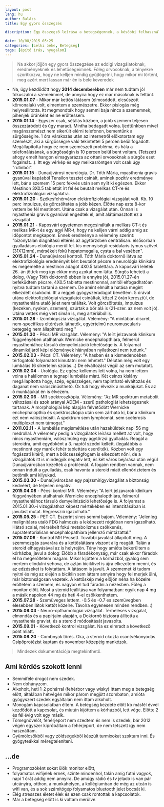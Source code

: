 ```yaml
---
layout: post
lang: hu
author: Balázs
title: Egy gyors összegzés

discription: Egy összegző leírása a betegségemnek, a későbbi felhasználás miatt.

date: 10/08/2015 05:25
categories: [Lelki béke, Betegség]
tags: [építő írás, nyugalom]
---
```


> Na akkor jöjjön egy gyors összegzése az eddigi vizsgálatoknak, eredményeknek és lehetőségeimnek. Főleg orvosoknak, a tényekre szorítkozva, hogy ne kelljen mindig gyűjtögetni, hogy mikor mi történt, meg azért mert lassan már én is bele keveredek

- Na, úgy kezdődött hogy **2014 decemberében** már nem tudtam jól fókuszálni a szemeimmel, de annyira hogy ez már másoknak is feltűnt.
- **2015.01.07** - Mikor már kettős látásom (elmosódott, elcsúszott körvonalak) volt, elmentem a szemészetre. Ekkor pislogás még helyreállította. Itt megmondták hogy semmi baja nincs a szememnek, pihenjek óránként és ne erőltessem.
- **2015.01.14** - Egyszer csak, sétálás közben, a jobb szemem teljesen összezáródott és úgy maradt. Mintha bedagadt volna. Ijedtünkben mivel magánszemészt nem sikerült elérni telefonon, bementünk a sürgősségire. 1 óra várakozás után az internetről előkotortam egy szemészt, aki a sürgősségre való tekintettel 5 percen belül fogadott. Megállapította hogy ez nem szemészeti probléma, és hála a telefonálásának, a sürgősségin is 10 percen belül bent voltam. (Tetszett ahogy emelt hangon elmagyarázza az ottani orvosoknak a sürgős eset fogalmát...). Itt egy vérkép és egy mellkasröntgen volt csak úgy "rutinból".
- **2015.01.15** - Dunaújvárosi neurológia. Dr. Tóth Mária, myasthenia gravis gyanúval kapásból Tensilon tesztet csinált, aminek pozitív eredménye lett, bár a szemem 15 perc fekvés után sem nyílt ki egészen. Ekkor Mestinon 3X0.5 tablettát írt fel és beutalt mellkas CT-re és elektrofiziológiai vizsgálatra.
- **2015.01.20** - Székesfehérváron elektrofiziológiai vizsgálat volt. Kb. 10 perc impulzus, és görcsöltetés a jobb kézen. Előtte nap este 8-kor vettem be fél mestinont. Utána csak a vizsgálat után. Onnan is myasthenia gravis gyanúval engedtek el, amit alátámasztott ez a vizsgálat.
- **2015.01.21** - Kaposvári egyetemen megcsinálták a mellkas CT-t és mellkas MR-t és egy agyi MR-t, hogy ne kelljen várni addig amíg az időpontot megkapom. Ennek eredménye a vélemény szerint: "bizonytalan diagnitású eltérés az agytörzsben centrálisan. elsősorban gyulladásos etiológia merül fel. kis mennyiségű residularis tymus szövet (31X12mm), mérsékelt fokú hepatomegalia, cysta a bal vesében".
- **2015.01.24** - Dunaújvárosi kontroll. Tóth Mária doktornő látva az elektrofiziológia eredményét kért beutalót pécsre a neurológia klinikára és megemelte a mestinon adagot 4X0.5 tablettára. A kaposvári leletek 26.-án jöttek meg így ekkor még azokat nem látta.
Sürgős lehetett a dolog, (Vagy Tóth doktornő ebben is ennyire jó), 2015.01.27-én befeküdtem pécsre, 4X0.5 tabletta mestinonnal, amitől elfogadhatóan nyitva tudtam tartani a szemem. De amint elmúlt a hatása megint elkezdett csukódni. Itt a reggeli gyógyszeradagot bevettem. 5 órával utána elektrofiziológiai vizsgálatot csináltak, közel 2 órán keresztül, de myastheniára utaló jelet nem találtak. Volt görcsöltetés, impulzus (kezeken, nyakon, szemen), szúrtak a bőr alá is (21-szer. az nem volt jó). Utána vettek még vért simán is, meg artériából is.
- **2015.01.28** - Izombiopszia vizsgálat. Vélemény: "A mintában discret, nem-specifikus eltérések láthatók, egyértelmű neuromuscularis betegség nem állapítható meg."
- **2015.01.30** - Pécsi MR vizsgálat. Vélemény: "A leírt jelzavarok klinikum függvényében utalhatnak Wernicke encephalopthiára, felmerül myastheniához társuló demyelinizáció lehetősége is. A folyamat dinamikájáról képi előzmények hiányában nyilatkozni nem tudunk."
- **2015.02.03** - Pécsi CT. Vélemény: "A hasban és a kismedencében térfogatoló folyamatot kimutatni nem lehetett." Délután még volt egy lumbálás (6 sikertelen szúrás...) De elváltozást végül az sem mutatott.
- **2015.02.04** - Urológia. Ez egész kellemes lett volna, ha nem lettem volna a halálomon a tegnapi lumbálás miatt. Két csinos kislány megállapította hogy, szép, egészséges, nem tapintható elváltozás és daganat nem valószinüsíthető. Ők tuti hogy élvezik a munkájukat. És az ő munkájukat én is élvezem.
- **2015.02.06** - MR spektroszkópia. Vélemény: "Az MR spektrum metabolit változásai és azok arányai ADEM - szerű pathologiát lehetségesnek tartanak. A morphologiai kép alapján felvetődött Wernicke enchephalopthia és spektroszkópia után sem zárható ki, bár a klinikum ezt nem valószínüsíti. A spektrum sem lymphomát, sem scelerosis multiplexet nem támogat."
- **2011.02.11** - A lumbálás megismétlése után hazaküldtek napi 56 mg medrollal. A vélemény pedig a vizsgálatok leírása mellett az volt, hogy nincs myastheniám, valószínüleg egy agytörzsi gyulladás. Reagál a steroidra, amit egyébként a 3. naptól szedni kellett. (legalábbis a mestinont egy marék fehér tablettára cserélték).
Közben volt egy fogászati kitérő, mert a bölcsességfogam is elkezdett nőni, de a vizsgálatok itt is mindegyik negatív lett, és két város bejárása után végül Dunaújvárosban kezelték a problémát. A fogaim rendben vannak, nem onnan indult a gyulladás, csak havonta a steroid miatt ellenőriztetem és betömik ami kilyukad.
- **2015.03.30** - Dunaújvárosban egy pajzsmirigyvizsgálat a biztonság kedvéért, de teljesen negatív.
- **2015.04.08** - Pécsi kontrol MR. Vélemény: "A leírt jelzavarok klinikum függvényében utalhatnak Wernicke encephalopthiára, felmerül myastheniához társuló demyelinizáció lehetősége is. A folyamat a 2015.01.30.-i vizsgálathoz képest mértékében és intenzitásában is javulást mutat. Regresszió igazolható."
- **2015.05.25** - PET CT. Eszerint sincs semmi bajom. Vélemény: "JelenIeg malignitásra utaló FDG halmozás a leképezett régióban nem igazolható. Hátsó scalai, mérsékelt fokú metabolizmus csökkenés, supratentorialisan encephalopathiara jellemző mintázattal."
- **2015.07.08** - Kontrol MR Pécsett. További javulást állapított meg. A szemmozgás zavarára és a kettőslátásra viszont alig reagált. Talán a steroid elhagyásával az is helyrejön. Tény hogy amióta bekerültem a kórházba, javul a dolog:
Előbb a fáradékonyság, már csak akkor fáradok el ha megerőltetem magam. Mikor kijöttem a kórházból, gyalog sem mertem elindulni sehova, de aztán biciklivel is újra elkezdtem menni, és az edzéseket is folytattam.
A látásom is javult. A szememet ki tudom nyitni és míg az elején a biciklin sem láttam annyira hogy fel merjek ülni, már biztonságosan vezetek.
A kettőskép még előjön néha ha közelre erőltetem a szemem, és nagyon el tud fáradni a nézésben. Főleg a monitor előtt.
Most a steroid leállítása van folyamatban: egyik nap 4 mg a másik napokon 44 mg és heti 4-el csökkenthetem.
- **2015.07.28** - Szemüveges lettem. -0.5 és -0.7 es szemüvegben élesebben látok kettőt közelre. Távolra egyenesen minden rendben. :)
- **2015.08.03** - Neuro-opthamológiai vizsgálat. Terheléses vizsgálat, elmondás és a papírjaim alapján, a Doktornő biztosra állította a myasthenia gravist, és a steroid módosítását javasolta.
- **2015.09.01** - Következő kontrol vizsgálat. Na ez elmradt a következő pont miatt.
- **2015.08.20** - Combnyak törés. Oka, a steroid okozta csontvékonyodás. Csípőprotézist kaptam és november közepéig mankózok.

>Mindezek dokumentációja megtekinthető.

## Ami kérdés szokott lenni

- Semmiféle drogot nem szedek.
- Nem dohányzom.
- Alkoholt, heti 1-2 pohárral (fehérbor vagy wisky) ittam meg a betegség előtt, általában hétvégén mikor párom megjött szombaton, amióta gyógyszert szedek egyáltalán nem ittam alkoholt.
- Monogám kapcsolatban éltem. A betegség kezdete előtt kb másfél évvel kezdődött a kapcsolat, és miután kijöttem a kórházból, lett vége. Előtte 2 és fél évig volt egy másik.
- Tömegnövelőt, fehérjeport nem szedtem és nem is szedek, bár 2012 végén egyszer kipróbáltam a fehérjeport, de nem tetszett így nem használtam.
- Gyümölcsökből vagy zöldségekből készült turmixokat szoktam inni. És gyógyteákkal méregteleníteni.

## ...de

- Programozóként sokat ülök monitor előtt,
- folyamatos wifijelek érnek, szinte mindenhol, talán amíg futni vagyok, napi 1 órát addig nem annyira. De amúgy rádió és tv jeladó is van pár utcányira, otthon, a munkahelyen, a kollégiumban de még az utcán is wifi van, és a sok számítógép folyamatos bluetooth jelet bocsát ki.
- Elég stresszes életet élek és ezen csak rontottak a kapcsolatok.
- Már a betegség előtt is ki voltam merülve.